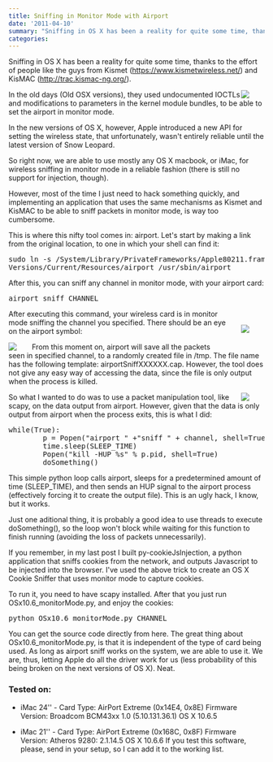 ```yaml
---
title: Sniffing in Monitor Mode with Airport
date: '2011-04-10'
summary: "Sniffing in OS X has been a reality for quite some time, thanks to the effort of people like the guys from Kismet and KisMAC..."
categories:
---
```


Sniffing in OS X has been a reality for quite some time, thanks to the effort of people like the guys from Kismet (<https://www.kismetwireless.net/>) and KisMAC (<http://trac.kismac-ng.org/>).

<img src="http://2.bp.blogspot.com/_Za6UPEUpjR4/TRjc5y3WUDI/AAAAAAAABJo/qHwe92cFBpo/s320/how_to_hack_wifi.jpg" style="float:right;margin:0px 30px 0px 0px;" />

In the old days (Old OSX versions), they used undocumented IOCTLs and modifications to parameters in the kernel module bundles, to be able to set the airport in monitor mode.

In the new versions of OS X, however, Apple introduced a new API for setting the wireless state, that unfortunately, wasn't entirely reliable until the latest version of Snow Leopard.

So right now, we are able to use mostly any OS X macbook, or iMac, for wireless sniffing in monitor mode in a reliable fashion (there is still no support for injection, though).

However, most of the time I just need to hack something quickly, and implementing an application that uses the same mechanisms as Kismet and KisMAC to be able to sniff packets in monitor mode, is way too cumbersome.

This is where this nifty tool comes in: airport. Let's start by making a link from the original location, to one in which your shell can find it:

<pre>
sudo ln -s /System/Library/PrivateFrameworks/Apple80211.framework/\
Versions/Current/Resources/airport /usr/sbin/airport
</pre>

After this, you can sniff any channel in monitor mode, with your airport card:

<pre>airport sniff CHANNEL</pre>

<img src="http://media.tumblr.com/tumblr_lewz1r7BZM1qevk7j.png" style="float:right;margin:30px 30px 30px 30px;" />

After executing this command, your wireless card is in monitor mode sniffing the channel you specified. There should be an eye on the airport symbol:

<img src="http://media.tumblr.com/tumblr_lesa46fufK1qevk7j.png" style="float:left;margin:0px 30px 0px 0px;" />

From this moment on, airport will save all the packets seen in specified channel, to a randomly created file in /tmp. The file name has the following template: airportSniffXXXXXX.cap. However, the tool does not give any easy way of accessing the data, since the file is only output when the process is killed.

<img src="http://media.tumblr.com/tumblr_lewz4yQRmw1qevk7j.png" style="float:right;margin:0px 30px 0px 0px;" />


So what I wanted to do was to use a packet manipulation tool, like scapy, on the data output from airport. However, given that the data is only output from airport when the process exits, this is what I did:

<pre>
while(True):            
        p = Popen("airport " +"sniff " + channel, shell=True)
        time.sleep(SLEEP_TIME)
        Popen("kill -HUP %s" % p.pid, shell=True)
        doSomething()
</pre>

This simple python loop calls airport, sleeps for a predetermined amount of time (SLEEP_TIME), and then sends an HUP signal to the airport process (effectively forcing it to create the output file). This is an ugly hack, I know, but it works.

Just one aditional thing, it is probably a good idea to use threads to execute doSomething(), so the loop won't block while waiting for this function to finish running (avoiding the loss of packets unnecessarily).

If you remember, in my last post I built py-cookieJsInjection, a python application that sniffs cookies from the network, and outputs Javascript to be injected into the browser. I've used the above trick to create an OS X Cookie Sniffer that uses monitor mode to capture cookies.

To run it, you need to have scapy installed. After that you just run OSx10.6_monitorMode.py, and enjoy the cookies:

<pre>
python OSx10.6_monitorMode.py CHANNEL
</pre>

You can get the source code directly from here. The great thing about OSx10.6_monitorMode.py, is that it is independent of the type of card being used. As long as airport sniff works on the system, we are able to use it. We are, thus, letting Apple do all the driver work for us (less probability of this being broken on the next versions of OS X). Neat.

### Tested on:

* iMac 24'' - Card Type: AirPort Extreme  (0x14E4, 0x8E)
Firmware Version: Broadcom BCM43xx 1.0 (5.10.131.36.1)
OS X 10.6.5

* iMac 21'' - Card Type: AirPort Extreme  (0x168C, 0x8F) 
Firmware Version: Atheros 9280: 2.1.14.5
OS X 10.6.6
If you test this software, please, send in your setup, so I can add it to the working list.
